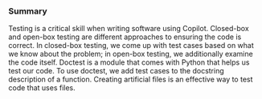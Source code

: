 ### Summary


Testing is a critical skill when writing software using Copilot.
Closed-box and open-box testing are different approaches to ensuring
the code is correct. In closed-box testing, we come up with test cases
based on what we know about the problem; in open-box testing, we
additionally examine the code itself.
Doctest is a module that comes with Python that helps us test our code.
To use doctest, we add test cases to the docstring description of a
function.
Creating artificial files is an effective way to test code that uses files.